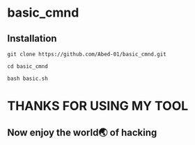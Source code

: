 # basic_cmnd

## Installation 

```git clone https://github.com/Abed-01/basic_cmnd.git```

```cd basic_cmnd```

```bash basic.sh```


# THANKS FOR USING MY TOOL



## Now enjoy the world🌏 of hacking 
